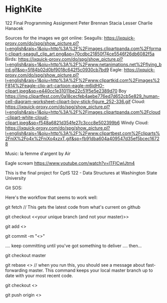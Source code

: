 # HighKite
122 Final Programming Assignment
Peter Brennan
Stacia Lesser
Charlie Hanacek


Sources for the images we got online:
    Seagulls: https://ixquick-proxy.com/do/spg/show_picture.pl?l=english&rais=1&oiu=http%3A%2F%2Fimages.clipartpanda.com%2Fformat-clipart-seagull_clip_art.png&sp=70cdbc21850f74ce5546f26db6082f5a
    Birds:
    https://ixquick-proxy.com/do/spg/show_picture.pl?l=english&rais=1&oiu=http%3A%2F%2Fwww.netanimations.net%2Fflying_bird.gif&sp=5f84b02d0bf9018c642f5c0930cb7bd9
    Eagle:
    https://ixquick-proxy.com/do/spg/show_picture.pl?l=english&rais=1&oiu=http%3A%2F%2Fwww.clipartkid.com%2Fimages%2F814%2Feagle-clip-art-cartoon-eagle-m6idHO-clipart.jpeg&sp=e440cc1e31011be22c51f5e5e2389d70
    Boy
    https://img.clipartfest.com/0a18cecfeb4aebe776ed7d652cb5e829_human-cell-diagram-worksheet-clipart-boy-stick-figure_252-336.gif
    Cloud:
    https://ixquick-proxy.com/do/spg/show_picture.pl?l=english&rais=1&oiu=http%3A%2F%2Fimages.clipartpanda.com%2Fcloud-clipart-white-cloud-clipart.jpeg&sp=f548a6821d354fe27c3ccc8e502399b6
    Windy Cloud:
    https://ixquick-proxy.com/do/spg/show_picture.pl?l=english&rais=1&oiu=http%3A%2F%2Fwww.clipartbest.com%2Fcliparts%2FniX%2Fo4x%2FniXo4xzxT.gif&sp=fb91dba604a409547d35ef5bcec16728
    







Music: la femme d'argent by Air

Eagle scream
https://www.youtube.com/watch?v=lTFICwlJtm4






This is the final project for CptS 122 - Data Structures at Washington State University

Git SOS:

Here's the workflow that seems to work well:

  git fetch // This gets the latest code from what's current on github

  git checkout <<your unique branch (and not your master)>>

  git add <<files you want to add>>

  git commit -m "<<Your informative commit message>>"

  .... keep committing until you've got something to deliver .... then...

  git checkout master


  git rebase <<your unique branch from above>> // when you run this, you should see a message about fast-forwarding master. This command keeps your local master branch up to date with your most recent code.

  git checkout <<your unique branch from above>>

  git push origin <<your unique branch from above>>




